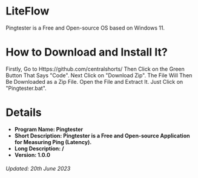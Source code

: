 

# LiteFlow
Pingtester is a Free and Open-source OS based on Windows 11.

# How to Download and Install It?
Firstly, Go to Https://github.com/centralshorts/ Then Click on the Green Button That Says "Code". Next Click on "Download Zip". The File Will Then Be Downloaded as a Zip File. Open the File and Extract It. Just Click on "Pingtester.bat".

# Details
 - **Program Name: Pingtester**
 -  **Short Description: Pingtester is a Free and Open-source Application for Measuring Ping (Latency).**
 -  **Long Description: /**
 -  **Version: 1.0.0**

###### Updated: 20th June 2023
